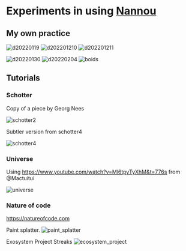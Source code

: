 # Experiments in using [Nannou](https://nannou.cc)

## My own practice

![d20220119](assets/images/d20220119.png)
![d202201210](assets/images/d202201210.png)
![d202201211](assets/images/d202201211.png)

![d20220130](assets/images/d20220130/091.png)
![d20220204](assets/images/d20220204/243.png)
![boids](assets/images/boids/2227.png)

## Tutorials

### Schotter

Copy of a piece by Georg Nees

![schotter2](assets/images/schotter2.png)

Subtler version from schotter4

![schotter4](assets/images/schotter2.png)

### Universe

Using <https://www.youtube.com/watch?v=Ml6tpyTyXhM&t=776s> from @Mactuitui

![universe](assets/images/universe.png)

### Nature of code

<https://natureofcode.com>

Paint splatter.
![paint_splatter](assets/images/paint_splatter.png)

Exosystem Project Streaks
![ecosystem_project](assets/images/ecosystem_project/ecosystem_project_steaks.png)
